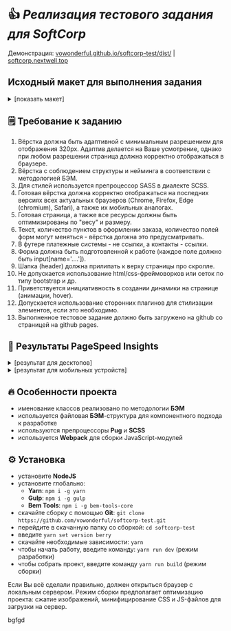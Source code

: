 # 👍 _Реализация тестового задания для SoftCorp_
Демонстрация: [vowonderful.github.io/softcorp-test/dist/](https://vowonderful.github.io/softcorp-test/dist/) | [softcorp.nextwell.top](https://softcorp.nextwell.top)


## Исходный макет для выполнения задания
<details>
<summary>[показать макет]</summary>
<img src="https://github.com/vowonderful/softcorp-test/raw/master/layout.png" alt="Исходный макет тестового задания" />
</details>  


## 🗒️ Требование к заданию
1. Вёрстка должна быть адаптивной с минимальным разрешением для отображения 320px. Адаптив делается на Ваше усмотрение, однако при любом разрешении страница должна корректно отображаться в браузере.
2. Вёрстка с соблюдением структуры и нейминга в соответствии с методологией БЭМ.
3. Для стилей используется препроцессор SASS в диалекте SCSS.
4. Готовая вёрстка должна корректно отображаться на последних версиях всех актуальных браузеров (Chrome, Firefox, Edge (chromium), Safari), а также их мобильных аналогах.
5. Готовая страница, а также все ресурсы должны быть оптимизированы по "весу" и размеру.
6. Текст, количество пунктов в оформлении заказа, количество полей форм могут меняться - вёрстка должна это предусматривать.
7. В футере платежные системы - не ссылки, а контакты - ссылки.
8. Форма должна быть подготовленной к работе (каждое поле должно быть input[name='....']).
9. Шапка (header) должна прилипать к верху страницы про скролле.
10. Не допускается использование html/css-фреймоворков или сеток по типу bootstrap и др.
11. Приветствуется инициативность в создании динамики на странице (анимации, hover).
12. Допускается использование сторонних плагинов для стилизации элементов, если это необходимо.
13. Выполненное тестовое задание должно быть загружено на github со страницей на github pages.


## 🚀 Результаты PageSpeed Insights
<details>
<summary>[результат для десктопов]</summary>
<img src="https://github.com/vowonderful/softcorp-test/raw/master/pagespeed-desktop.png" alt="Результат PageSpeed Insights для мобильных десктопов" />
</details>  
<details>
<summary>[результат для мобильных устройств]</summary>
<img src="https://github.com/vowonderful/softcorp-test/raw/master/pagespeed-mobile.png" alt="Результат PageSpeed Insights для мобильных устройств" />
</details>  

## 🔥 Особенности проекта
* именование классов реализовано по методологии __БЭМ__
* используется файловая __БЭМ__-структура для компонентного подхода к разработке
* используются препроцессоры __Pug__ и __SCSS__
* используется __Webpack__ для сборки JavaScript-модулей


## ⚙️ Установка
* установите __NodeJS__
* установите глобально:
    * __Yarn__: ```npm i -g yarn```
    * __Gulp__: ```npm i -g gulp```
    * __Bem Tools__: ```npm i -g bem-tools-core```
* скачайте сборку с помощью __Git__: ```git clone https://github.com/vowonderful/softcorp-test.git```
* перейдите в скачанную папку со сборкой: ```cd softcorp-test```
* введите ```yarn set version berry```
* скачайте необходимые зависимости: ```yarn```
* чтобы начать работу, введите команду: ```yarn run dev``` (режим разработки)
* чтобы собрать проект, введите команду ```yarn run build``` (режим сборки)

Если Вы всё сделали правильно, должен открыться браузер с локальным сервером.
Режим сборки предполагает оптимизацию проекта: сжатие изображений, минифицирование CSS и JS-файлов для загрузки на сервер.

bgfgd
